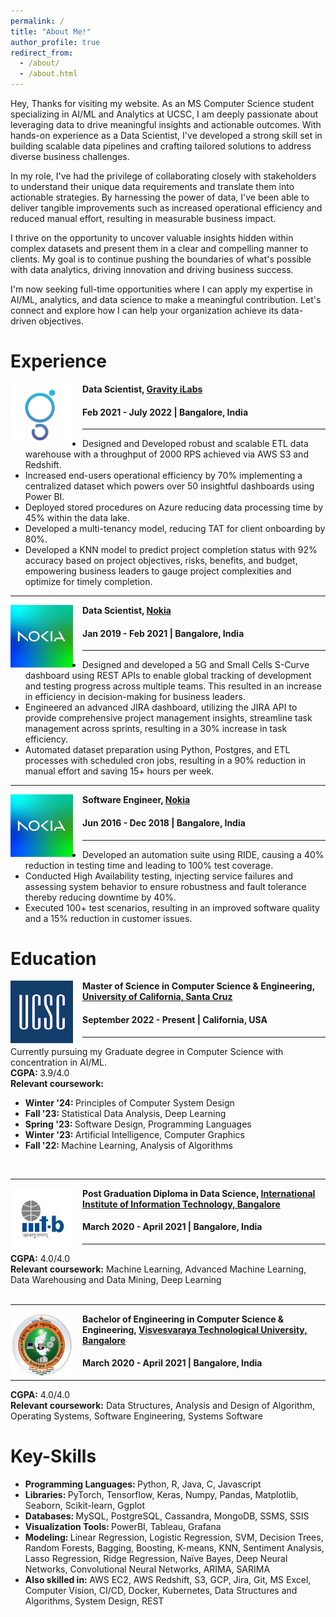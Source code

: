 ```yaml
---
permalink: /
title: "About Me!"
author_profile: true
redirect_from: 
  - /about/
  - /about.html
---
```


Hey, Thanks for visiting my website. As an MS Computer Science student specializing in AI/ML and Analytics at UCSC, I am deeply passionate about leveraging data to drive meaningful insights and actionable outcomes. With hands-on experience as a Data Scientist, I've developed a strong skill set in building scalable data pipelines and crafting tailored solutions to address diverse business challenges.

In my role, I've had the privilege of collaborating closely with stakeholders to understand their unique data requirements and translate them into actionable strategies. By harnessing the power of data, I've been able to deliver tangible improvements such as increased operational efficiency and reduced manual effort, resulting in measurable business impact.

I thrive on the opportunity to uncover valuable insights hidden within complex datasets and present them in a clear and compelling manner to clients. My goal is to continue pushing the boundaries of what's possible with data analytics, driving innovation and driving business success.

I'm now seeking full-time opportunities where I can apply my expertise in AI/ML, analytics, and data science to make a meaningful contribution. Let's connect and explore how I can help your organization achieve its data-driven objectives.

Experience
======
<img align="left" height="100" width="100" src="../images/gravity.webp" style="padding-right:15px">

**Data Scientist, [Gravity iLabs](https://www.gravityilabs.com/)**
#### Feb 2021 - July 2022 | Bangalore, India
------
* Designed and Developed robust and scalable ETL data warehouse with a throughput of 2000 RPS achieved via AWS S3 and Redshift.
* Increased end-users operational efficiency by 70% implementing a centralized dataset which powers over 50 insightful dashboards using Power BI.
* Deployed stored procedures on Azure reducing data processing time by 45% within the data lake.
* Developed a multi-tenancy model, reducing  TAT for client onboarding by 80%. 
* Developed a KNN model to predict project completion status with 92% accuracy based on project objectives, risks, benefits, and budget, empowering business leaders to gauge project complexities and optimize for timely completion.

------
<img align="left" height="100" width="100" src="../images/nokia.jpeg" style="padding-right:15px">

**Data Scientist, [Nokia](https://www.nokia.com/)**
#### Jan 2019 - Feb 2021 | Bangalore, India
------
* Designed and developed a 5G and Small Cells S-Curve dashboard using REST APIs to enable global tracking of development and testing progress across multiple teams. This  resulted in an increase in efficiency in decision-making for business leaders.
* Engineered an advanced JIRA dashboard, utilizing the JIRA API to provide comprehensive project management insights, streamline task management across sprints, resulting in a 30% increase in task efficiency.
* Automated dataset preparation using Python, Postgres, and ETL processes with scheduled cron jobs, resulting in a 90% reduction in manual effort and saving 15+  hours per week.

------
<img align="left" height="100" width="100" src="../images/nokia.jpeg" style="padding-right:15px">

**Software Engineer, [Nokia](https://www.nokia.com/)**
#### Jun 2016 - Dec 2018 | Bangalore, India
------
* Developed an automation suite using RIDE, causing a 40% reduction in testing time and leading to 100% test coverage.
* Conducted High Availability testing, injecting service failures and assessing system behavior to ensure robustness and fault tolerance thereby reducing downtime by 40%.
* Executed 100+ test scenarios, resulting in an improved software quality and a 15% reduction in customer issues.


Education
======
<img align="left" height="100" width="100" src="../images/UCSC.png" style="padding-right:15px">

**Master of Science in Computer Science & Engineering, [University of California, Santa Cruz](https://www.ucsc.edu/)**
#### September 2022 - Present | California, USA
------
Currently pursuing my Graduate degree in Computer Science with concentration in AI/ML. <br>
<strong>CGPA: </strong> 3.9/4.0 <br>
<strong>Relevant coursework:</strong>
* <strong>Winter '24: </strong>Principles of Computer System Design<br>
* <strong>Fall '23: </strong>Statistical Data Analysis, Deep Learning<br>
* <strong>Spring '23: </strong>Software Design, Programming Languages<br>
* <strong>Winter '23: </strong>Artificial Intelligence, Computer Graphics<br>
* <strong>Fall '22: </strong>Machine Learning, Analysis of Algorithms<br>
<br>

------

<img align="left" height="100" width="100" src="../images/iiitb.png" style="padding-right:15px">

**Post Graduation Diploma in Data Science, [International Institute of Information Technology, Bangalore](https://www.iiitb.ac.in/)**
#### March 2020 - April 2021 | Bangalore, India
------
<strong>CGPA:</strong> 4.0/4.0 <br> 
<strong>Relevant coursework:</strong>  Machine Learning, Advanced Machine Learning, Data Warehousing and Data Mining, Deep Learning <br>
<br>

------

<img align="left" height="100" width="100" src="../images/vtu.webp" style="padding-right:15px">

**Bachelor of Engineering in Computer Science & Engineering, [Visvesvaraya Technological University, Bangalore](https://vtu.ac.in/)**
#### March 2020 - April 2021 | Bangalore, India
------
<strong>CGPA:</strong> 4.0/4.0 <br> 
<strong>Relevant coursework:</strong>  Data Structures, Analysis and Design of Algorithm, Operating Systems, Software Engineering, 
Systems Software <br>

Key-Skills
======
* <strong> Programming Languages: </strong> Python, R, Java, C, Javascript <br>
* <strong> Libraries: </strong> PyTorch, Tensorflow, Keras, Numpy, Pandas, Matplotlib, Seaborn, Scikit-learn, Ggplot <br>
* <strong> Databases: </strong> MySQL, PostgreSQL, Cassandra, MongoDB, SSMS, SSIS <br>
* <strong> Visualization Tools: </strong> PowerBI, Tableau, Grafana <br>
* <strong> Modeling: </strong> Linear Regression, Logistic Regression, SVM, Decision Trees, Random Forests, Bagging, Boosting, K-means, KNN, Sentiment Analysis, Lasso Regression, Ridge Regression, Naïve Bayes, Deep Neural Networks, Convolutional Neural Networks, ARIMA, SARIMA <br>
* <strong> Also skilled in: </strong> AWS EC2, AWS Redshift, S3, GCP, Jira, Git, MS Excel, Computer Vision, CI/CD, Docker, Kubernetes, Data Structures and Algorithms, System Design, REST <br>

<html>
<html lang="en">
<head>
    <meta charset="UTF-8">
    <meta name="viewport" content="width=device-width, initial-scale=1.0">
    <style>
        #clustrmaps-container {
            width: 400px;  /* Adjust the width as needed */
            height: 400px; /* Adjust the height as needed */
        }
        #clustrmaps-container iframe {
            width: 100%;
            height: 100%;
        }
    </style>
    <title>ClustrMaps Globe</title>
</head>
<body>
    <div id="clustrmaps-container">
        <script type="text/javascript" id="clstr_globe" src="//clustrmaps.com/globe.js?d=_L-eHeey2qXwkNCGaCVxfWu44GbRjWLu53ceKsGDGCI"></script>
    </div>
</body>
</html>
